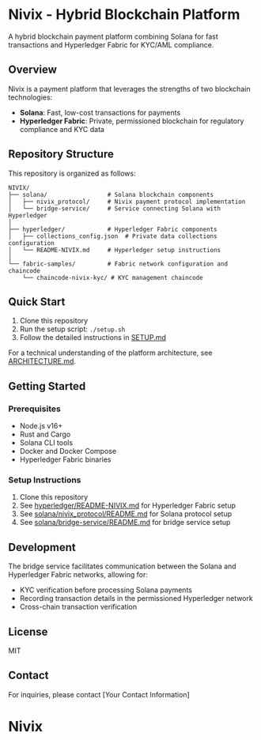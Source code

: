 # Nivix - Hybrid Blockchain Platform

A hybrid blockchain payment platform combining Solana for fast transactions and Hyperledger Fabric for KYC/AML compliance.

## Overview

Nivix is a payment platform that leverages the strengths of two blockchain technologies:
- **Solana**: Fast, low-cost transactions for payments
- **Hyperledger Fabric**: Private, permissioned blockchain for regulatory compliance and KYC data

## Repository Structure

This repository is organized as follows:

```
NIVIX/
├── solana/                 # Solana blockchain components
│   ├── nivix_protocol/     # Nivix payment protocol implementation
│   └── bridge-service/     # Service connecting Solana with Hyperledger
│
├── hyperledger/            # Hyperledger Fabric components
│   ├── collections_config.json  # Private data collections configuration
│   └── README-NIVIX.md     # Hyperledger setup instructions
│
└── fabric-samples/         # Fabric network configuration and chaincode
    └── chaincode-nivix-kyc/ # KYC management chaincode
```

## Quick Start

1. Clone this repository
2. Run the setup script: `./setup.sh`
3. Follow the detailed instructions in [SETUP.md](SETUP.md)

For a technical understanding of the platform architecture, see [ARCHITECTURE.md](ARCHITECTURE.md).

## Getting Started

### Prerequisites
- Node.js v16+
- Rust and Cargo
- Solana CLI tools
- Docker and Docker Compose
- Hyperledger Fabric binaries

### Setup Instructions
1. Clone this repository
2. See [hyperledger/README-NIVIX.md](hyperledger/README-NIVIX.md) for Hyperledger Fabric setup
3. See [solana/nivix_protocol/README.md](solana/nivix_protocol/README.md) for Solana protocol setup
4. See [solana/bridge-service/README.md](solana/bridge-service/README.md) for bridge service setup

## Development

The bridge service facilitates communication between the Solana and Hyperledger Fabric networks, allowing for:
- KYC verification before processing Solana payments
- Recording transaction details in the permissioned Hyperledger network
- Cross-chain transaction verification

## License

MIT

## Contact

For inquiries, please contact [Your Contact Information]
# Nivix
